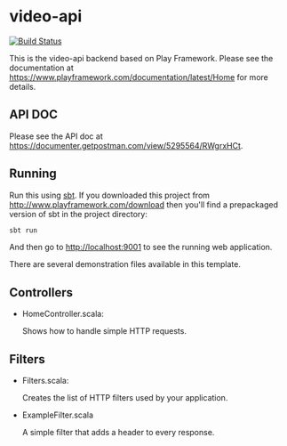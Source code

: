 # video-api

[![Build Status](https://travis-ci.org/DSWO2018/video-api.svg?branch=master)](https://travis-ci.org/DSWO2018/video-api)

This is the video-api backend based on Play Framework.  Please see the documentation at <https://www.playframework.com/documentation/latest/Home> for more details.

## API DOC 
Please see the API doc at <https://documenter.getpostman.com/view/5295564/RWgrxHCt>.

## Running

Run this using [sbt](http://www.scala-sbt.org/).  If you downloaded this project from <http://www.playframework.com/download> then you'll find a prepackaged version of sbt in the project directory:

```bash
sbt run
```

And then go to <http://localhost:9001> to see the running web application.

There are several demonstration files available in this template.

## Controllers

- HomeController.scala:

  Shows how to handle simple HTTP requests.

## Filters

- Filters.scala:

  Creates the list of HTTP filters used by your application.

- ExampleFilter.scala

  A simple filter that adds a header to every response.
